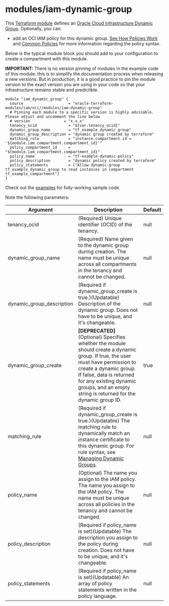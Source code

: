 # modules/iam-dynamic-group

This [Terraform module](https://www.terraform.io/docs/modules/index.html) defines an [Oracle Cloud Infrastructure Dynamic Group](https://docs.cloud.oracle.com/iaas/Content/Identity/Tasks/managingdynamicgroups.htm). Optionally, you can:

* add an OCI IAM policy for this dynamic group. [See How Policies Work](https://docs.cloud.oracle.com/iaas/Content/Identity/Concepts/policies.htm) and [Common Policies](https://docs.cloud.oracle.com/iaas/Content/Identity/Concepts/commonpolicies.htm) for more information regarding the policy syntax.

Below is the typical module block you should add to your configuration to create a compartment with this module.

**IMPORTANT:** There is no version pinning of modules in the example code of this module: this is to simplify the documentation process when releasing a new versions. But in production, it is a good practice to pin the module version to the exact version you are using in your code so that your infrastructure remains stable and predictible.

```hcl
module "iam_dynamic_group" {
  source                    = "oracle-terraform-modules/iam/oci//modules/iam-dynamic-group"
  # Pinning each module to a specific version is highly advisable. Please adjust and uncomment the line below
  # version               = "x.x.x"
  tenancy_ocid              = "${var.tenancy_ocid}"
  dynamic_group_name        = "tf_example_dynamic_group"
  dynamic_group_description = "dynamic group created by terraform"
  matching_rule             = "instance.compartment.id = '${module.iam_compartment.compartment_id}'"
  policy_compartment_id     = "${module.iam_compartment.compartment_id}"
  policy_name               = "tf-example-dynamic-policy"
  policy_description        = "dynamic policy created by terraform"
  policy_statements         = ["Allow dynamic-group tf_example_dynamic_group to read instances in compartment tf_example_compartment"]
}
```

Check out the [examples](https://github.com/oracle-terraform-modules/terraform-oci-iam/tree/master/examples) for fully-working sample code.

Note the following parameters:

Argument | Description | Default
--- | --- | ---
tenancy_ocid | (Required) Unique identifier (OCID) of the tenancy. | null
dynamic_group_name | (Required) Name given to the dynamic group during creation. The name must be unique across all compartments in the tenancy and cannot be changed. | null
dynamic_group_description | (Required if dynamic_group_create is true.)(Updatable) Description of the dynamic group. Does not have to be unique, and it's changeable. | null
dynamic_group_create | **[DEPRECATED]** (Optional) Specifies whether the module should create a dynamic group. If true, the user must have permission to create a dynamic group. If false, data is returned for any existing dynamic groups, and an empty string is returned for the dynamic group ID. | true
matching_rule | (Required if dynamic_group_create is true.)(Updatable) The matching rule to dynamically match an instance certificate to this dynamic group. For rule syntax, see [Managing Dynamic Groups](https://docs.cloud.oracle.com/iaas/Content/Identity/Tasks/managingdynamicgroups.htm). | null
policy_name | (Optional)  The name you assign to the IAM policy. The name you assign to the IAM policy. The name must be unique across all policies in the tenancy and cannot be changed. | null
policy_description | (Required if policy_name is set)(Updatable) The description you assign to the policy during creation. Does not have to be unique, and it's changeable. | null
policy_statements | (Required if policy_name is set)(Updatable) An array of policy statements written in the policy language. | null
